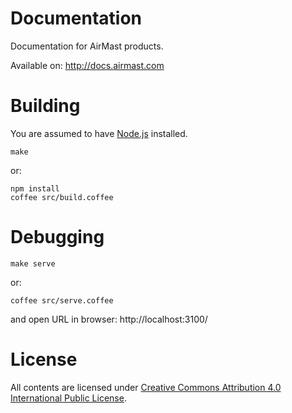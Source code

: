 Documentation
=============

Documentation for AirMast products.

Available on: http://docs.airmast.com

Building
========

You are assumed to have [Node.js](https://nodejs.org) installed.

    make

or:

    npm install
    coffee src/build.coffee

Debugging
=========

    make serve

or:

    coffee src/serve.coffee

and open URL in browser: http://localhost:3100/

License
=======

All contents are licensed under [Creative Commons Attribution 4.0 International Public License](https://creativecommons.org/licenses/by/4.0/).
